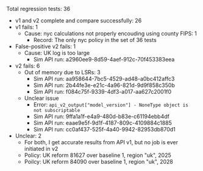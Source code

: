 Total regression tests: 36
* v1 and v2 complete and compare successfully: 26
* v1 fails: 1
  * Cause: nyc calculations not properly encouding using county FIPS: 1
    * Record: The only nyc policy in the set of 36 tests
* False-positive v2 fails: 1
  * Cause: UK log is too large
    * Sim API run: a2960ee9-8d59-4aef-912c-70f453383eea
* v2 fails: 6
  * Out of memory due to LSRs: 3
    * Sim API run: aa958644-7bc5-4529-ad48-a0bc412affc3
    * Sim API run: 2b44fe3e-e21c-4a96-821d-9d9f858c350b
    * Sim API run: f084c75f-9339-4df3-a017-aa627c2001f0
  * Unclear issue
    * Error: `api_v2_output["model_version"] - NoneType object is not subscriptable`
    * Sim API run: 9ffa1a1f-e4a9-480d-b83e-c61194ebb4df
    * Sim API run: eaae9e5f-9d1f-4187-809c-4109884c1885
    * Sim API run: cc0af437-525f-4a40-9942-82953db870d1
* Unclear: 2
  * For both, I get accurate results from API v1, but no job is ever initiated in v2
  * Policy: UK reform 81627 over baseline 1, region "uk", 2025
  * Poilcy: UK reform 84090 over baseline 1, region "uk", 2028

